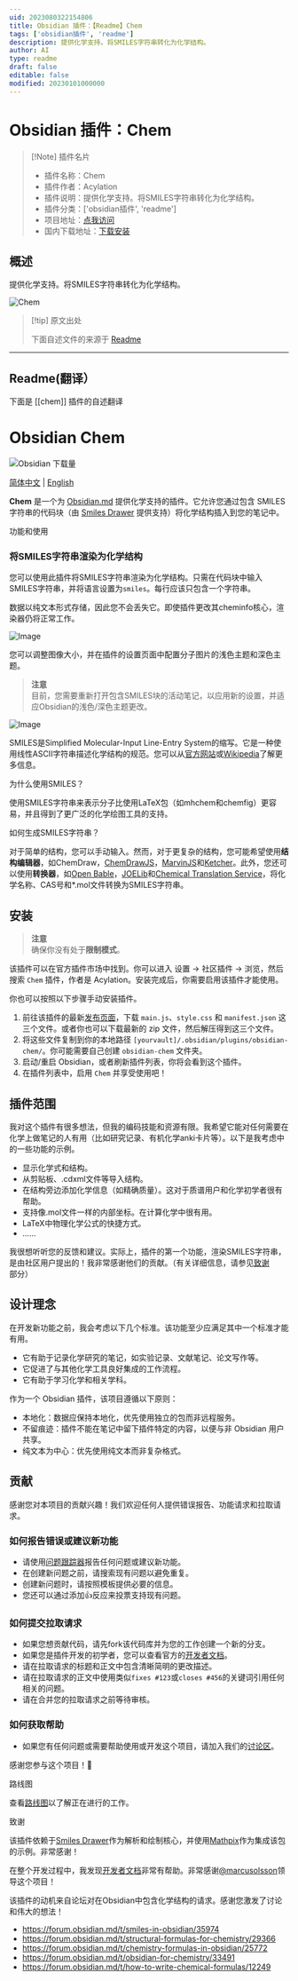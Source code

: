 ```yaml
---
uid: 2023080322154806
title: Obsidian 插件：【Readme】Chem
tags: ['obsidian插件', 'readme']
description: 提供化学支持。将SMILES字符串转化为化学结构。
author: AI
type: readme
draft: false
editable: false
modified: 20230101000000
---
```


# Obsidian 插件：Chem

> [!Note] 插件名片
> - 插件名称：Chem
> - 插件作者：Acylation
> - 插件说明：提供化学支持。将SMILES字符串转化为化学结构。
> - 插件分类：['obsidian插件', 'readme']
> - 项目地址：[点我访问](https://github.com/Acylation/obsidian-chem)
> - 国内下载地址：[下载安装](https://pkmer.cn/products/plugin/pluginMarket/?chem)

## 概述

提供化学支持。将SMILES字符串转化为化学结构。

![Chem](https://cdn.pkmer.cn/covers/chem.jpeg!pkmer)

> [!tip] 原文出处
> 
>下面自述文件的来源于 [Readme](https://ghproxy.net/https://raw.githubusercontent.com/Acylation/obsidian-chem/main/README.md)
> 

---

## Readme(翻译）

下面是 [[chem]] 插件的自述翻译


# Obsidian Chem

![Obsidian 下载量](https://img.shields.io/badge/dynamic/json?logo=obsidian&color=%23483699&label=downloads&query=%24%5B%22chem%22%5D.downloads&url=https%3A%2F%2Fraw.githubusercontent.com%2Fobsidianmd%2Fobsidian-releases%2Fmaster%2Fcommunity-plugin-stats.json)

[简体中文](README-ZH.md) | [English](README.md)

**Chem** 是一个为 [Obsidian.md](https://obsidian.md/) 提供化学支持的插件。它允许您通过包含 SMILES 字符串的代码块（由 [Smiles Drawer](https://github.com/reymond-group/smilesDrawer) 提供支持）将化学结构插入到您的笔记中。

功能和使用

### 将SMILES字符串渲染为化学结构

您可以使用此插件将SMILES字符串渲染为化学结构。只需在代码块中输入SMILES字符串，并将语言设置为`smiles`。每行应该只包含一个字符串。

数据以纯文本形式存储，因此您不会丢失它。即使插件更改其cheminfo核心，渲染器仍将正常工作。

![Image](https://user-images.githubusercontent.com/73122375/235232368-614cb591-a19a-4e1e-94df-781a317d25d0.jpg)

您可以调整图像大小，并在插件的设置页面中配置分子图片的浅色主题和深色主题。

> **注意**  
> 目前，您需要重新打开包含SMILES块的活动笔记，以应用新的设置，并适应Obsidian的浅色/深色主题更改。

![Image](https://user-images.githubusercontent.com/73122375/235232505-08386ce2-bc44-4fd6-96b4-22fa9c8c6fbf.jpg)

SMILES是Simplified Molecular-Input Line-Entry System的缩写。它是一种使用线性ASCII字符串描述化学结构的规范。您可以从[官方网站](http://opensmiles.org/opensmiles.html)或[Wikipedia](https://en.wikipedia.org/wiki/Simplified_molecular-input_line-entry_system)了解更多信息。

为什么使用SMILES？

使用SMILES字符串来表示分子比使用LaTeX包（如mhchem和chemfig）更容易，并且得到了更广泛的化学绘图工具的支持。

如何生成SMILES字符串？

对于简单的结构，您可以手动输入。然而，对于更复杂的结构，您可能希望使用**结构编辑器**，如ChemDraw，[ChemDrawJS](https://chemdrawdirect.perkinelmer.cloud/js/sample/index.html#)，[MarvinJS](https://marvinjs-demo.chemaxon.com/latest/index.html)和[Ketcher](https://lifescience.opensource.epam.com/KetcherDemoSA/index.html)。此外，您还可以使用**转换器**，如[Open Bable](http://openbabel.org/wiki/Main_Page)，[JOELib](https://sourceforge.net/projects/joelib/)和[Chemical Translation Service](https://cts.fiehnlab.ucdavis.edu/)，将化学名称、CAS号和*.mol文件转换为SMILES字符串。

## 安装

> **注意**  
> 确保你没有处于**限制模式**。

该插件可以在官方插件市场中找到。你可以进入 设置 → 社区插件 → 浏览，然后搜索 `Chem` 插件，作者是 Acylation。安装完成后，你需要启用该插件才能使用。

你也可以按照以下步骤手动安装插件。

1. 前往该插件的最新[发布页面](https://github.com/Acylation/obsidian-chem/releases/latest)，下载 `main.js`、`style.css` 和 `manifest.json` 这三个文件。或者你也可以下载最新的 zip 文件，然后解压得到这三个文件。
2. 将这些文件复制到你的本地路径 `[yourvault]/.obsidian/plugins/obsidian-chem/`。你可能需要自己创建 `obsidian-chem` 文件夹。
3. 启动/重启 Obsidian，或者刷新插件列表，你将会看到这个插件。
4. 在插件列表中，启用 `Chem` 并享受使用吧！

## 插件范围

我对这个插件有很多想法，但我的编码技能和资源有限。我希望它能对任何需要在化学上做笔记的人有用（比如研究记录、有机化学anki卡片等）。以下是我考虑中的一些功能的示例。

- 显示化学式和结构。
- 从剪贴板、.cdxml文件等导入结构。
- 在结构旁边添加化学信息（如精确质量）。这对于质谱用户和化学初学者很有帮助。
- 支持像.mol文件一样的内部坐标。在计算化学中很有用。
- LaTeX中物理化学公式的快捷方式。
- ......

我很想听听您的反馈和建议。实际上，插件的第一个功能，渲染SMILES字符串，是由社区用户提出的！我非常感谢他们的贡献。（有关详细信息，请参见[致谢](https://github.com/Acylation/obsidian-chem#acknowledgment)部分）

## 设计理念

在开发新功能之前，我会考虑以下几个标准。该功能至少应满足其中一个标准才能有用。

- 它有助于记录化学研究的笔记，如实验记录、文献笔记、论文写作等。
- 它促进了与其他化学工具良好集成的工作流程。
- 它有助于学习化学和相关学科。

作为一个 Obsidian 插件，该项目遵循以下原则：

- 本地化：数据应保持本地化，优先使用独立的包而非远程服务。
- 不留痕迹：插件不能在笔记中留下插件特定的内容，以便与非 Obsidian 用户共享。
- 纯文本为中心：优先使用纯文本而非复杂格式。

## 贡献

感谢您对本项目的贡献兴趣！我们欢迎任何人提供错误报告、功能请求和拉取请求。

### 如何报告错误或建议新功能

- 请使用[问题跟踪器](https://github.com/Acylation/obsidian-chem/issues)报告任何问题或建议新功能。
- 在创建新问题之前，请搜索现有问题以避免重复。
- 创建新问题时，请按照模板提供必要的信息。
- 您还可以通过添加👍反应来投票支持现有问题。

### 如何提交拉取请求

- 如果您想贡献代码，请先fork该代码库并为您的工作创建一个新的分支。
- 如果您是插件开发的初学者，您可以查看官方的[开发者文档](https://docs.obsidian.md/Plugins/Getting+started/Build+a+plugin)。
- 请在拉取请求的标题和正文中包含清晰简明的更改描述。
- 请在拉取请求的正文中使用类似`fixes #123`或`closes #456`的关键词引用任何相关的问题。
- 请在合并您的拉取请求之前等待审核。

### 如何获取帮助

- 如果您有任何问题或需要帮助使用或开发这个项目，请加入我们的[讨论区](https://github.com/Acylation/obsidian-chem/discussions)。

感谢您参与这个项目！🙌

路线图

查看[路线图](https://github.com/users/Acylation/projects/6)以了解正在进行的工作。

致谢

该插件依赖于[Smiles Drawer](https://github.com/reymond-group/smilesDrawer)作为解析和绘制核心，并使用[Mathpix](https://github.com/Mathpix/mathpix-markdown-it)作为集成该包的示例。非常感谢！

在整个开发过程中，我发现[开发者文档](https://docs.obsidian.md/Plugins/Getting+started/Build+a+plugin)非常有帮助。非常感谢[@marcusolsson](https://github.com/marcusolsson)领导这个项目！

该插件的动机来自论坛对在Obsidian中包含化学结构的请求。感谢您激发了讨论和伟大的想法！

- <https://forum.obsidian.md/t/smiles-in-obsidian/35974>
- <https://forum.obsidian.md/t/structural-formulas-for-chemistry/29366>
- <https://forum.obsidian.md/t/chemistry-formulas-in-obsidian/25772>
- <https://forum.obsidian.md/t/obsidian-for-chemistry/33491>
- <https://forum.obsidian.md/t/how-to-write-chemical-formulas/12249>



